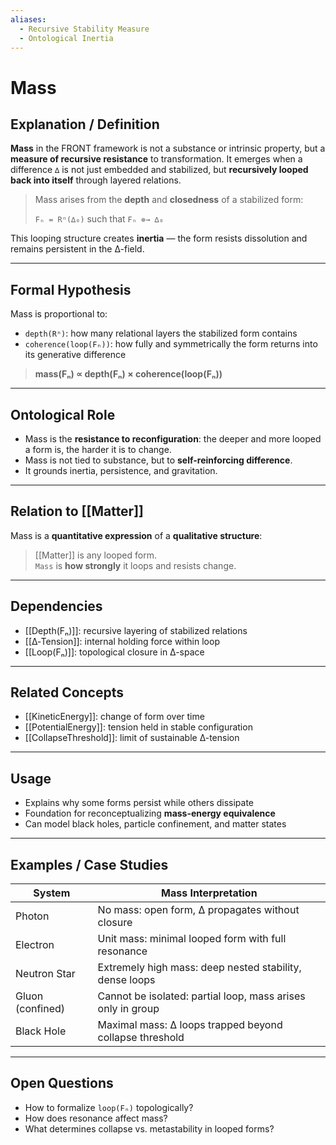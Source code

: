 ```yaml
---
aliases:
  - Recursive Stability Measure
  - Ontological Inertia
---
```


# Mass

## Explanation / Definition

**Mass** in the FRONT framework is not a substance or intrinsic property, but a **measure of recursive resistance** to transformation. It emerges when a difference `∆` is not just embedded and stabilized, but **recursively looped back into itself** through layered relations.

> Mass arises from the **depth** and **closedness** of a stabilized form:
>
> `Fₙ = Rⁿ(∆₀)` such that `Fₙ ⊚→ ∆₀`

This looping structure creates **inertia** — the form resists dissolution and remains persistent in the ∆-field.

---

## Formal Hypothesis

Mass is proportional to:

- `depth(Rⁿ)`: how many relational layers the stabilized form contains
- `coherence(loop(Fₙ))`: how fully and symmetrically the form returns into its generative difference

> **mass(Fₙ) ∝ depth(Fₙ) × coherence(loop(Fₙ))**

---

## Ontological Role

- Mass is the **resistance to reconfiguration**: the deeper and more looped a form is, the harder it is to change.
- Mass is not tied to substance, but to **self-reinforcing difference**.
- It grounds inertia, persistence, and gravitation.

---

## Relation to [[Matter]]

Mass is a **quantitative expression** of a **qualitative structure**:

> [[Matter]] is any looped form.  
> `Mass` is **how strongly** it loops and resists change.

---

## Dependencies

- [[Depth(Fₙ)]]: recursive layering of stabilized relations
- [[∆‑Tension]]: internal holding force within loop
- [[Loop(Fₙ)]]: topological closure in ∆-space

---

## Related Concepts

- [[KineticEnergy]]: change of form over time
- [[PotentialEnergy]]: tension held in stable configuration
- [[CollapseThreshold]]: limit of sustainable ∆-tension

---

## Usage

- Explains why some forms persist while others dissipate
- Foundation for reconceptualizing **mass-energy equivalence**
- Can model black holes, particle confinement, and matter states

---

## Examples / Case Studies

| System             | Mass Interpretation                                       |
|--------------------|-----------------------------------------------------------|
| Photon             | No mass: open form, ∆ propagates without closure          |
| Electron           | Unit mass: minimal looped form with full resonance        |
| Neutron Star       | Extremely high mass: deep nested stability, dense loops   |
| Gluon (confined)   | Cannot be isolated: partial loop, mass arises only in group |
| Black Hole         | Maximal mass: ∆ loops trapped beyond collapse threshold   |

---

## Open Questions

- How to formalize `loop(Fₙ)` topologically?
- How does resonance affect mass?
- What determines collapse vs. metastability in looped forms?


